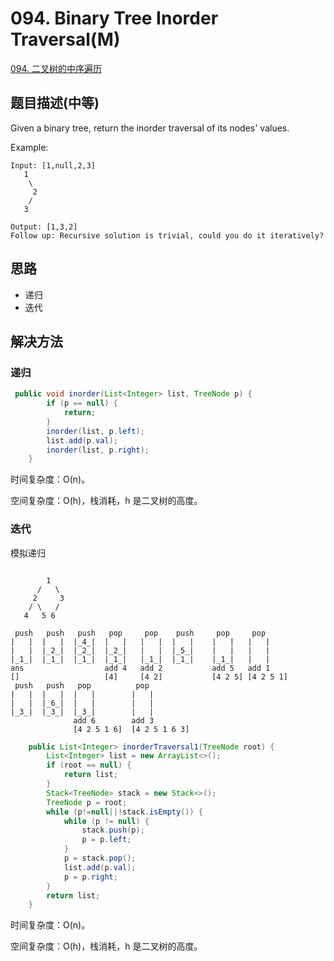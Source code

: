 # 094. Binary Tree Inorder Traversal(M)
[094. 二叉树的中序遍历](https://leetcode-cn.com/problems/binary-tree-inorder-traversal/)


## 题目描述(中等)

Given a binary tree, return the inorder traversal of its nodes' values.

Example:
```
Input: [1,null,2,3]
   1
    \
     2
    /
   3

Output: [1,3,2]
Follow up: Recursive solution is trivial, could you do it iteratively?
```


## 思路

- 递归
- 迭代

## 解决方法



### 递归

```java
 public void inorder(List<Integer> list, TreeNode p) {
        if (p == null) {
            return;
        }
        inorder(list, p.left);
        list.add(p.val);
        inorder(list, p.right);
    }

```
时间复杂度：O(n)。

空间复杂度：O(h)，栈消耗，h 是二叉树的高度。


### 迭代
模拟递归
```

        1
      /   \
     2     3
    / \   /
   4   5 6

 push   push   push   pop     pop    push     pop     pop 
|   |  |   |  |_4_|  |   |   |   |  |   |    |   |   |   |  
|   |  |_2_|  |_2_|  |_2_|   |   |  |_5_|    |   |   |   |
|_1_|  |_1_|  |_1_|  |_1_|   |_1_|  |_1_|    |_1_|   |   |
ans                  add 4   add 2           add 5   add 1
[]                   [4]     [4 2]           [4 2 5] [4 2 5 1]
 push   push   pop          pop 
|   |  |   |  |   |        |   |  
|   |  |_6_|  |   |        |   |  
|_3_|  |_3_|  |_3_|        |   |
              add 6        add 3
              [4 2 5 1 6]  [4 2 5 1 6 3]

```

```java
    public List<Integer> inorderTraversal1(TreeNode root) {
        List<Integer> list = new ArrayList<>();
        if (root == null) {
            return list;
        }
        Stack<TreeNode> stack = new Stack<>();
        TreeNode p = root;
        while (p!=null||!stack.isEmpty()) {
            while (p != null) {
                stack.push(p);
                p = p.left;
            }
            p = stack.pop();
            list.add(p.val);
            p = p.right;
        }
        return list;
    }
```

时间复杂度：O(n)。

空间复杂度：O(h)，栈消耗，h 是二叉树的高度。
